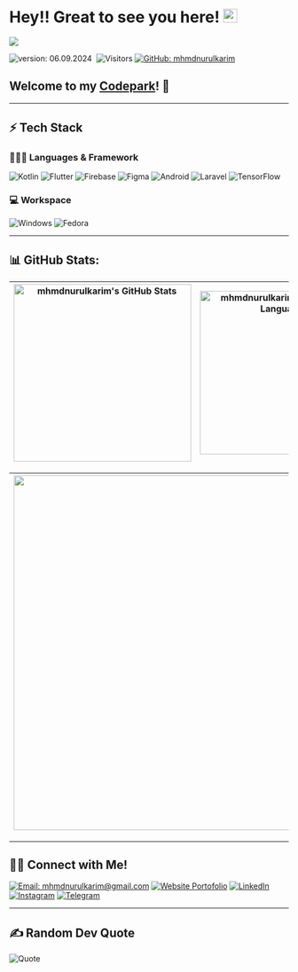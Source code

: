 # Hey!! Great to see you here! <img src="https://media.giphy.com/media/hvRJCLFzcasrR4ia7z/giphy.gif" width="25px" height="25px">

<img src="https://raw.githubusercontent.com/asmitbm/asmitbm/master/src/header_.png">

![version: 06.09.2024](https://img.shields.io/badge/version-06.09.2024-informational?&color=blue&style=flat)&nbsp;
![Visitors](https://komarev.com/ghpvc/?username=mhmdnurulkarim&color=blue&style=flat&label=visitors&abbreviated=false)
[![GitHub: mhmdnurulkarim](https://img.shields.io/github/followers/mhmdnurulkarim?label=follow&style=social)][Github]

## Welcome to my [Codepark][Website]! 🏡

----

## ⚡ Tech Stack

### 🧑🏻‍💻 Languages & Framework

![Kotlin](https://img.shields.io/badge/Kotlin-7F52FF?style=flat&logo=Kotlin&logoColor=white)
![Flutter](https://img.shields.io/badge/Flutter-02569B?style=flat&logo=Flutter&logoColor=white)
![Firebase](https://img.shields.io/badge/Firebase-DD2C00?style=flat&logo=Firebase&logoColor=ffcd34)
![Figma](https://img.shields.io/badge/Figma-F24E1E?style=flat&logo=Figma&logoColor=white)
![Android](https://img.shields.io/badge/_Android_Studio-34A853?style=flat&logo=android&logoColor=white)
![Laravel](https://img.shields.io/badge/Laravel-FF2D20?style=flat&logo=Laravel&logoColor=white)
![TensorFlow](https://img.shields.io/badge/TensorFlow-FF6F00?style=flat&logo=TensorFlow&logoColor=white)

### 💻 Workspace

![Windows](https://img.shields.io/badge/Windows-0078D6?style=flat&logo=windows&logoColor=white)
![Fedora](https://img.shields.io/badge/Fedora-51A2DA?style=flat&logo=fedora&logoColor=white)

----

## 📊 GitHub Stats:

| <img align="center" width="320px" src="https://github-readme-stats-eight-theta.vercel.app/api?username=mhmdnurulkarim&show_icons=true&hide_border=true&include_all_commits=true&count_private=true" alt="mhmdnurulkarim's GitHub Stats"> | <img align="center" width="295px" src="https://github-readme-stats-eight-theta.vercel.app/api/top-langs/?username=mhmdnurulkarim&langs_count=8&layout=compact&hide_border=true" alt="mhmdnurulkarim's Most Used Language"> |
| ---- | ---- |

| <img width="640px" src="https://github-readme-streak-stats.herokuapp.com/?user=mhmdnurulkarim&hide_border=true&theme=sea"> |
| ---- |

----

## 🤝🏻 Connect with Me!

[![Email: mhmdnurulkarim@gmail.com](https://img.shields.io/badge/mhmdnurulkarim@gmail.com-EA4335?style=flat&logo=Gmail&logoColor=white)][Email]
[![Website Portofolio](https://img.shields.io/badge/Website_Portofolio-4285F4?style=flat&logo=google-chrome&logoColor=white)][Website]
[![LinkedIn](https://img.shields.io/badge/LinkedIn-0A66C2?style=flat&logo=linkedin&logoColor=white)][Linkedin]
[![Instagram](https://img.shields.io/badge/Instagram-E4405F?style=flat&logo=Instagram&logoColor=white)][Instagram]
[![Telegram](https://img.shields.io/badge/-Telegram-26A5E4?style=flat&logo=Telegram&logoColor=white)][Telegram]

----

## ✍️ Random Dev Quote

![Quote](https://quotes-github-readme.vercel.app/api?type=horizontal&theme=tokyonight)

[Linkedin]: https://linkedin.com/in/mhmdnurulkarim
[Email]: mailto:mhmdnurulkarim@gmail.com
[Website]: https://mhmdnurulkarim.github.io
[Instagram]: https://instagram.com/mhmdnurulkarim
[Telegram]: https://t.me/mhmdnurulkarim
[Github]: https://github.com/mhmdnurulkarim
